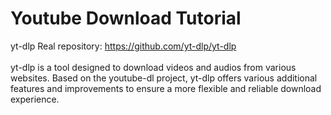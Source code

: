 # Youtube Download Tutorial
yt-dlp
Real repository: https://github.com/yt-dlp/yt-dlp
<br>
<br>
yt-dlp is a tool designed to download videos and audios from various websites. Based on the youtube-dl project, yt-dlp offers various additional features and improvements to ensure a more flexible and reliable download experience.

